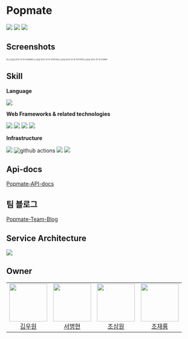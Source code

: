 # Popmate
<p>
<img src="https://img.shields.io/github/issues-pr-closed/bone-stew/popmate-bo?color=blueviolet"/>
<img src="https://img.shields.io/github/issues-closed/bone-stew/popmate-bo"/>
<img src="https://img.shields.io/github/issues/bone-stew/popmate-bo?color=inactive"/>
</p>


## Screenshots

<img src="./../img/스크린샷 2023-10-10 224808-1696945783732-5.png" alt="스크린샷 2023-10-10 224808" style="zoom: 33%;" /><img src="./../img/스크린샷 2023-10-10 224703.png" alt="스크린샷 2023-10-10 224703" style="zoom: 33%;" /><img src="./../img/스크린샷 2023-10-10 224719.png" alt="스크린샷 2023-10-10 224719" style="zoom:33%;" /><img src="./../img/스크린샷 2023-10-10 224801.png" alt="스크린샷 2023-10-10 224808" style="zoom:33%;" />

## Skill

**Language**
<p>
<img src="https://img.shields.io/badge/javaScript-FFF000?style=for-the-badge&logo=javaScript&logoColor=black">
</p>

**Web Frameworks & related technologies**

<p>
<img src="https://img.shields.io/badge/React-61DAFB?style=for-the-badge&logo=React&logoColor=white"/>
<img src="https://img.shields.io/badge/Redux-764ABC?style=for-the-badge&logo=Redux&logoColor=white"/>
<img src="https://img.shields.io/badge/React Router-CA4245?style=for-the-badge&logo=reactrouter&logoColor=white">
<img src="https://img.shields.io/badge/Chart.js-FF6384?style=for-the-badge&logo=chartdotjs&logoColor=white">
</p>

**Infrastructure**

<p>
<img src="https://img.shields.io/badge/s3-569A31?style=for-the-badge&logo=amazons3&logoColor=white">
<img alt="github actions" src="https://img.shields.io/badge/-Github Actions-2088FF?style=for-the-badge&logo=githubactions&logoColor=white" />
<img src="https://img.shields.io/badge/Amazon Route53-8C4FFF?style=for-the-badge&logo=amazonroute53&logoColor=white">
<img src="https://img.shields.io/badge/Amazon CloudFront-E95420?style=for-the-badge&logo=amazoncloudfront&logoColor=white">
</p>

## Api-docs

[Popmate-API-docs](https://popmate.xyz/docs/index.html)

## 팀 블로그

[Popmate-Team-Blog](https://bone-stew.github.io/)

## Service Architecture

<img src="https://github.com/bone-stew/popmate-be/assets/62706048/1f3779df-c043-4820-9090-a17291fce3f1" />

## Owner

<table>
<tr>
  <td align=center>
      <a href="https://github.com/WoowonKim">
          <img src="https://avatars.githubusercontent.com/u/83275938?v=4" width="100px"  />
          <br/>
          김우원
      </a>
  </td>
  <td align=center>
      <a href="https://github.com/sa46lll">
          <img src="https://user-images.githubusercontent.com/62706048/212285826-1c27e691-9e85-4911-af73-83c3541c9617.png" width="100px"  />
          <br/>
          서명현
      </a>
  </td>
  <td align=center>
      <a href="https://github.com/swc617">
      <img src="https://avatars.githubusercontent.com/u/40656716?v=4" width="100px"  />
      <br/>
      조상원
      </a>
  </td>
      <td align=center>
      <a href="https://github.com/jae-ryong">
      <img src="https://avatars.githubusercontent.com/u/84627396?v=4" width="100px"  />
      <br/>
      조재룡
      </a>
  </td>
</tr>
</table>










   

